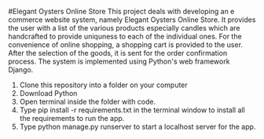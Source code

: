 #Elegant Oysters Online Store
This project deals with developing an e commerce website system, namely Elegant Oysters Online Store. It provides the user with a list of the various products  especially candles which are handcrafted to provide uniquness to each of the individual ones. For the convenience of online shopping, a shopping cart is provided to the user. After the selection of the goods, it is sent for the order confirmation process. The system is implemented using Python's web framework Django.

1. Clone this repository into a folder on your computer
2. Download Python
3. Open terminal inside the folder with code.
4. Type pip install -r requirements.txt in the terminal window to install all the requirements to run the app.
5. Type python manage.py runserver to start a localhost server for the app.

